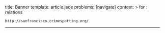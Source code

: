 title: Banner
template: article.jade
problems: [navigate]
content: >
    for : relations
    
    http://sanfrancisco.crimespotting.org/
---


